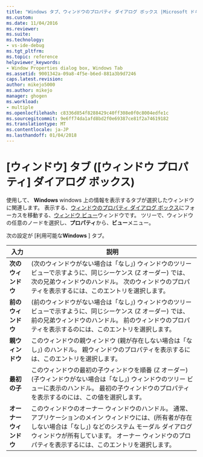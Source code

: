 ```yaml
---
title: "Windows タブ、ウィンドウのプロパティ ダイアログ ボックス |Microsoft ドキュメント"
ms.custom: 
ms.date: 11/04/2016
ms.reviewer: 
ms.suite: 
ms.technology:
- vs-ide-debug
ms.tgt_pltfrm: 
ms.topic: reference
helpviewer_keywords:
- Window Properties dialog box, Windows Tab
ms.assetid: 9001342a-09a8-4f5e-b6ed-881a3b9d7246
caps.latest.revision: 
author: mikejo5000
ms.author: mikejo
manager: ghogen
ms.workload:
- multiple
ms.openlocfilehash: c8336d854f8288429c40ff308e0f0c8004edfe1c
ms.sourcegitcommit: 9e6ff74da1afd8bd2f0e69387ce81f2a74619182
ms.translationtype: MT
ms.contentlocale: ja-JP
ms.lasthandoff: 01/04/2018
---
```

# <a name="windows-tab-window-properties-dialog-box"></a>[ウィンドウ] タブ ([ウィンドウ プロパティ] ダイアログ ボックス)
使用して、 **Windows** windows 上の情報を表示するタブが選択したウィンドウに関連します。 表示する、[ウィンドウのプロパティ ダイアログ ボックス](../debugger/window-properties-dialog-box.md)にフォーカスを移動する、[ウィンドウ ビュー](../debugger/windows-view.md)ウィンドウです。 ツリーで、ウィンドウの任意のノードを選択し、**プロパティ**から、**ビュー**メニュー。  
  
 次の設定が [利用可能な**Windows** ] タブ。  
  
|入力|説明|  
|-----------|-----------------|  
|**次のウィンドウ**|(次のウィンドウがない場合は「なし」) ウィンドウのツリー ビューで示すように、同じシーケンス (Z オーダー) では、次の兄弟ウィンドウのハンドル。 次のウィンドウのプロパティを表示するには、このエントリを選択します。|  
|**前のウィンドウ**|(前のウィンドウがない場合は「なし」) ウィンドウのツリー ビューで示すように、同じシーケンス (Z オーダー) では、前の兄弟ウィンドウのハンドル。 前のウィンドウのプロパティを表示するのには、このエントリを選択します。|  
|**親ウィンドウ**|このウィンドウの親ウィンドウ (親が存在しない場合は「なし」) のハンドル。 親ウィンドウのプロパティを表示するには、このエントリを選択します。|  
|**最初の子**|このウィンドウの最初の子ウィンドウを順番 (Z オーダー) (子ウィンドウがない場合は「なし」) ウィンドウのツリー ビューに表示のハンドル。 最初の子ウィンドウのプロパティを表示するのには、この値を選択します。|  
|**オーナー ウィンドウ**|このウィンドウのオーナー ウィンドウのハンドル。 通常、アプリケーションのメイン ウィンドウには、(所有者が存在しない場合は「なし」) などのシステム モーダル ダイアログ ウィンドウが所有しています。 オーナー ウィンドウのプロパティを表示するには、このエントリを選択します。|